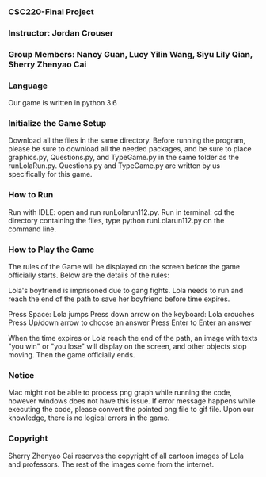 ### CSC220-Final Project
### Instructor: Jordan Crouser
### Group Members: Nancy Guan, Lucy Yilin Wang, Siyu Lily Qian, Sherry Zhenyao Cai 

### Language
Our game is written in python 3.6

### Initialize the Game Setup
Download all the files in the same directory.
Before running the program, please be sure to download all the needed packages, and be sure to place graphics.py, Questions.py, and TypeGame.py in the same folder as the runLolaRun.py.
Questions.py and TypeGame.py are written by us specifically for this game.  

### How to Run
Run with IDLE: open and run runLolarun112.py.
Run in terminal: cd the directory containing the files, type python runLolarun112.py on the command line.

### How to Play the Game
The rules of the Game will be displayed on the screen before the game officially starts. 
Below are the details of the rules: 

Lola's boyfriend is imprisoned due to gang fights. 
Lola needs to run and reach the end of the path to save her boyfriend before time expires.  

Press Space: Lola jumps 
Press down arrow on the keyboard: Lola crouches 
Press Up/down arrow to choose an answer 
Press Enter to Enter an answer

When the time expires or Lola reach the end of the path, an image with texts "you win" or "you lose" will display on the screen, and other objects stop moving. Then the game officially ends. 

### Notice
Mac might not be able to  process png graph while running the code, however windows does not have this issue. If error message happens while executing the code, please convert the pointed png file to 
gif file. 
Upon our knowledge, there is no logical errors in the game. 

### Copyright 
Sherry Zhenyao Cai reserves the copyright of all cartoon images of Lola and professors.
The rest of the images come from the internet. 